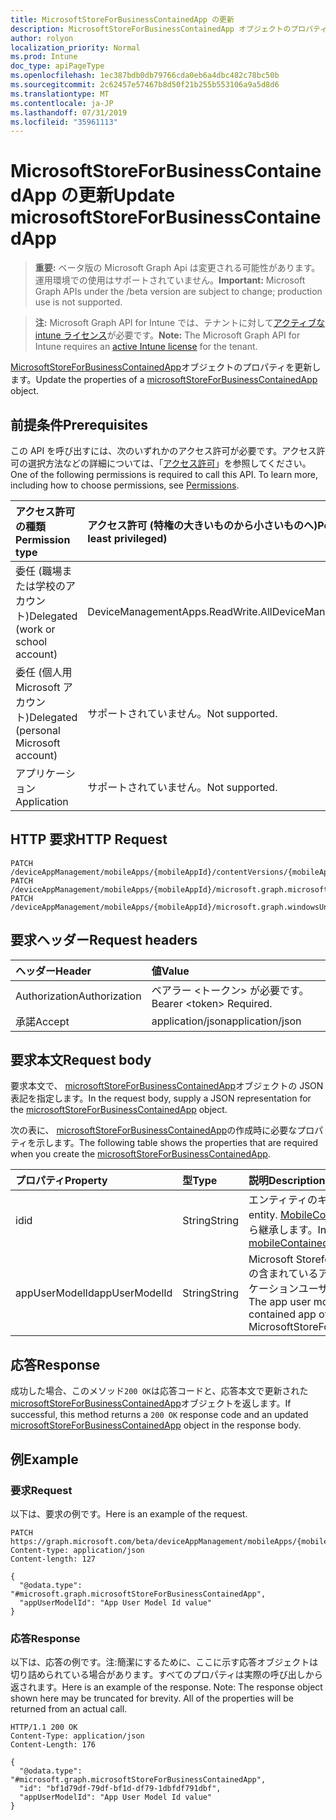 ```yaml
---
title: MicrosoftStoreForBusinessContainedApp の更新
description: MicrosoftStoreForBusinessContainedApp オブジェクトのプロパティを更新します。
author: rolyon
localization_priority: Normal
ms.prod: Intune
doc_type: apiPageType
ms.openlocfilehash: 1ec387bdb0db79766cda0eb6a4dbc482c78bc50b
ms.sourcegitcommit: 2c62457e57467b8d50f21b255b553106a9a5d8d6
ms.translationtype: MT
ms.contentlocale: ja-JP
ms.lasthandoff: 07/31/2019
ms.locfileid: "35961113"
---
```

# <a name="update-microsoftstoreforbusinesscontainedapp"></a><span data-ttu-id="0072b-103">MicrosoftStoreForBusinessContainedApp の更新</span><span class="sxs-lookup"><span data-stu-id="0072b-103">Update microsoftStoreForBusinessContainedApp</span></span>

> <span data-ttu-id="0072b-104">**重要:** ベータ版の Microsoft Graph Api は変更される可能性があります。運用環境での使用はサポートされていません。</span><span class="sxs-lookup"><span data-stu-id="0072b-104">**Important:** Microsoft Graph APIs under the /beta version are subject to change; production use is not supported.</span></span>

> <span data-ttu-id="0072b-105">**注:** Microsoft Graph API for Intune では、テナントに対して[アクティブな intune ライセンス](https://go.microsoft.com/fwlink/?linkid=839381)が必要です。</span><span class="sxs-lookup"><span data-stu-id="0072b-105">**Note:** The Microsoft Graph API for Intune requires an [active Intune license](https://go.microsoft.com/fwlink/?linkid=839381) for the tenant.</span></span>

<span data-ttu-id="0072b-106">[MicrosoftStoreForBusinessContainedApp](../resources/intune-apps-microsoftstoreforbusinesscontainedapp.md)オブジェクトのプロパティを更新します。</span><span class="sxs-lookup"><span data-stu-id="0072b-106">Update the properties of a [microsoftStoreForBusinessContainedApp](../resources/intune-apps-microsoftstoreforbusinesscontainedapp.md) object.</span></span>

## <a name="prerequisites"></a><span data-ttu-id="0072b-107">前提条件</span><span class="sxs-lookup"><span data-stu-id="0072b-107">Prerequisites</span></span>
<span data-ttu-id="0072b-p101">この API を呼び出すには、次のいずれかのアクセス許可が必要です。アクセス許可の選択方法などの詳細については、「[アクセス許可](/graph/permissions-reference)」を参照してください。</span><span class="sxs-lookup"><span data-stu-id="0072b-p101">One of the following permissions is required to call this API. To learn more, including how to choose permissions, see [Permissions](/graph/permissions-reference).</span></span>

|<span data-ttu-id="0072b-110">アクセス許可の種類</span><span class="sxs-lookup"><span data-stu-id="0072b-110">Permission type</span></span>|<span data-ttu-id="0072b-111">アクセス許可 (特権の大きいものから小さいものへ)</span><span class="sxs-lookup"><span data-stu-id="0072b-111">Permissions (from most to least privileged)</span></span>|
|:---|:---|
|<span data-ttu-id="0072b-112">委任 (職場または学校のアカウント)</span><span class="sxs-lookup"><span data-stu-id="0072b-112">Delegated (work or school account)</span></span>|<span data-ttu-id="0072b-113">DeviceManagementApps.ReadWrite.All</span><span class="sxs-lookup"><span data-stu-id="0072b-113">DeviceManagementApps.ReadWrite.All</span></span>|
|<span data-ttu-id="0072b-114">委任 (個人用 Microsoft アカウント)</span><span class="sxs-lookup"><span data-stu-id="0072b-114">Delegated (personal Microsoft account)</span></span>|<span data-ttu-id="0072b-115">サポートされていません。</span><span class="sxs-lookup"><span data-stu-id="0072b-115">Not supported.</span></span>|
|<span data-ttu-id="0072b-116">アプリケーション</span><span class="sxs-lookup"><span data-stu-id="0072b-116">Application</span></span>|<span data-ttu-id="0072b-117">サポートされていません。</span><span class="sxs-lookup"><span data-stu-id="0072b-117">Not supported.</span></span>|

## <a name="http-request"></a><span data-ttu-id="0072b-118">HTTP 要求</span><span class="sxs-lookup"><span data-stu-id="0072b-118">HTTP Request</span></span>
<!-- {
  "blockType": "ignored"
}
-->
``` http
PATCH /deviceAppManagement/mobileApps/{mobileAppId}/contentVersions/{mobileAppContentId}/containedApps/{mobileContainedAppId}
PATCH /deviceAppManagement/mobileApps/{mobileAppId}/microsoft.graph.microsoftStoreForBusinessApp/containedApps/{mobileContainedAppId}
PATCH /deviceAppManagement/mobileApps/{mobileAppId}/microsoft.graph.windowsUniversalAppX/committedContainedApps/{mobileContainedAppId}
```

## <a name="request-headers"></a><span data-ttu-id="0072b-119">要求ヘッダー</span><span class="sxs-lookup"><span data-stu-id="0072b-119">Request headers</span></span>
|<span data-ttu-id="0072b-120">ヘッダー</span><span class="sxs-lookup"><span data-stu-id="0072b-120">Header</span></span>|<span data-ttu-id="0072b-121">値</span><span class="sxs-lookup"><span data-stu-id="0072b-121">Value</span></span>|
|:---|:---|
|<span data-ttu-id="0072b-122">Authorization</span><span class="sxs-lookup"><span data-stu-id="0072b-122">Authorization</span></span>|<span data-ttu-id="0072b-123">ベアラー &lt;トークン&gt; が必要です。</span><span class="sxs-lookup"><span data-stu-id="0072b-123">Bearer &lt;token&gt; Required.</span></span>|
|<span data-ttu-id="0072b-124">承諾</span><span class="sxs-lookup"><span data-stu-id="0072b-124">Accept</span></span>|<span data-ttu-id="0072b-125">application/json</span><span class="sxs-lookup"><span data-stu-id="0072b-125">application/json</span></span>|

## <a name="request-body"></a><span data-ttu-id="0072b-126">要求本文</span><span class="sxs-lookup"><span data-stu-id="0072b-126">Request body</span></span>
<span data-ttu-id="0072b-127">要求本文で、 [microsoftStoreForBusinessContainedApp](../resources/intune-apps-microsoftstoreforbusinesscontainedapp.md)オブジェクトの JSON 表記を指定します。</span><span class="sxs-lookup"><span data-stu-id="0072b-127">In the request body, supply a JSON representation for the [microsoftStoreForBusinessContainedApp](../resources/intune-apps-microsoftstoreforbusinesscontainedapp.md) object.</span></span>

<span data-ttu-id="0072b-128">次の表に、 [microsoftStoreForBusinessContainedApp](../resources/intune-apps-microsoftstoreforbusinesscontainedapp.md)の作成時に必要なプロパティを示します。</span><span class="sxs-lookup"><span data-stu-id="0072b-128">The following table shows the properties that are required when you create the [microsoftStoreForBusinessContainedApp](../resources/intune-apps-microsoftstoreforbusinesscontainedapp.md).</span></span>

|<span data-ttu-id="0072b-129">プロパティ</span><span class="sxs-lookup"><span data-stu-id="0072b-129">Property</span></span>|<span data-ttu-id="0072b-130">型</span><span class="sxs-lookup"><span data-stu-id="0072b-130">Type</span></span>|<span data-ttu-id="0072b-131">説明</span><span class="sxs-lookup"><span data-stu-id="0072b-131">Description</span></span>|
|:---|:---|:---|
|<span data-ttu-id="0072b-132">id</span><span class="sxs-lookup"><span data-stu-id="0072b-132">id</span></span>|<span data-ttu-id="0072b-133">String</span><span class="sxs-lookup"><span data-stu-id="0072b-133">String</span></span>|<span data-ttu-id="0072b-134">エンティティのキー。</span><span class="sxs-lookup"><span data-stu-id="0072b-134">Key of the entity.</span></span> <span data-ttu-id="0072b-135">[MobileContainedApp](../resources/intune-apps-mobilecontainedapp.md)から継承します。</span><span class="sxs-lookup"><span data-stu-id="0072b-135">Inherited from [mobileContainedApp](../resources/intune-apps-mobilecontainedapp.md)</span></span>|
|<span data-ttu-id="0072b-136">appUserModelId</span><span class="sxs-lookup"><span data-stu-id="0072b-136">appUserModelId</span></span>|<span data-ttu-id="0072b-137">String</span><span class="sxs-lookup"><span data-stu-id="0072b-137">String</span></span>|<span data-ttu-id="0072b-138">Microsoft Storeforbusinessapp の含まれているアプリのアプリケーションユーザーモデル ID。</span><span class="sxs-lookup"><span data-stu-id="0072b-138">The app user model ID of the contained app of a MicrosoftStoreForBusinessApp.</span></span>|



## <a name="response"></a><span data-ttu-id="0072b-139">応答</span><span class="sxs-lookup"><span data-stu-id="0072b-139">Response</span></span>
<span data-ttu-id="0072b-140">成功した場合、このメソッド`200 OK`は応答コードと、応答本文で更新された[microsoftStoreForBusinessContainedApp](../resources/intune-apps-microsoftstoreforbusinesscontainedapp.md)オブジェクトを返します。</span><span class="sxs-lookup"><span data-stu-id="0072b-140">If successful, this method returns a `200 OK` response code and an updated [microsoftStoreForBusinessContainedApp](../resources/intune-apps-microsoftstoreforbusinesscontainedapp.md) object in the response body.</span></span>

## <a name="example"></a><span data-ttu-id="0072b-141">例</span><span class="sxs-lookup"><span data-stu-id="0072b-141">Example</span></span>

### <a name="request"></a><span data-ttu-id="0072b-142">要求</span><span class="sxs-lookup"><span data-stu-id="0072b-142">Request</span></span>
<span data-ttu-id="0072b-143">以下は、要求の例です。</span><span class="sxs-lookup"><span data-stu-id="0072b-143">Here is an example of the request.</span></span>
``` http
PATCH https://graph.microsoft.com/beta/deviceAppManagement/mobileApps/{mobileAppId}/contentVersions/{mobileAppContentId}/containedApps/{mobileContainedAppId}
Content-type: application/json
Content-length: 127

{
  "@odata.type": "#microsoft.graph.microsoftStoreForBusinessContainedApp",
  "appUserModelId": "App User Model Id value"
}
```

### <a name="response"></a><span data-ttu-id="0072b-144">応答</span><span class="sxs-lookup"><span data-stu-id="0072b-144">Response</span></span>
<span data-ttu-id="0072b-p103">以下は、応答の例です。注:簡潔にするために、ここに示す応答オブジェクトは切り詰められている場合があります。すべてのプロパティは実際の呼び出しから返されます。</span><span class="sxs-lookup"><span data-stu-id="0072b-p103">Here is an example of the response. Note: The response object shown here may be truncated for brevity. All of the properties will be returned from an actual call.</span></span>
``` http
HTTP/1.1 200 OK
Content-Type: application/json
Content-Length: 176

{
  "@odata.type": "#microsoft.graph.microsoftStoreForBusinessContainedApp",
  "id": "bf1d79df-79df-bf1d-df79-1dbfdf791dbf",
  "appUserModelId": "App User Model Id value"
}
```





